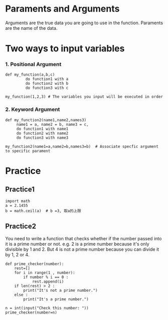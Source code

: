 # Paraments and Arguments 
Arguments are the true data you are going to use in the function.
Paraments are the name of the data. 

# Two ways to input variables
### 1. Positional Argument
```
def my_function(a,b,c)
         do function1 with a
         do function2 with b
         do function3 with c

my_function(1,2,3) # The variables you input will be executed in order 
```

### 2. Keyword Argument
```
def my_function2(name1,name2,names3)
     name1 = a, name2 = b, name3 = c,
     do function1 with name1
     do function2 with name2
     do function3 with name3

my_function2(name1=a,name2=b,names3=b)  # Associate specfic argument to specific parament
```

# Practice 
## Practice1 
```
import math 
a = 2.1455
b = math.ceil(a)  # b =3, 取a的上限
```
## Practice2

You need to write a function that checks whether if the number passed into it is a prime number or not.
e.g. 2 is a prime number because it's only divisible by 1 and 2.
But 4 is not a prime number because you can divide it by 1, 2 or 4.

```
def prime_checker(number):
    rest=[]
    for i in range(1 , number):
        if number % i == 0 : 
            rest.append(i) 
    if len(rest) > 2 : 
        print("It's not a prime number.")
    else : 
        print("It's a prime number.")

n = int(input("Check this number: "))
prime_checker(number=n)
```

 
